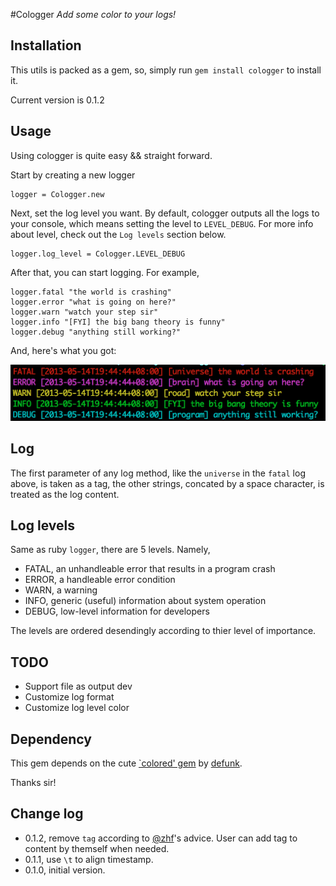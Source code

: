 #Cologger
*Add some color to your logs!*

## Installation
This utils is packed as a gem, so, simply run `gem install cologger` to install it.

Current version is 0.1.2

## Usage
Using cologger is quite easy && straight forward.

Start by creating a new logger

```
logger = Cologger.new
```

Next, set the log level you want. By default, cologger outputs all the logs to your console, which means setting the level to `LEVEL_DEBUG`. For more info about level, check out the `Log levels` section below.

```
logger.log_level = Cologger.LEVEL_DEBUG
```

After that, you can start logging. For example,

```
logger.fatal "the world is crashing"
logger.error "what is going on here?"
logger.warn "watch your step sir"
logger.info "[FYI] the big bang theory is funny"
logger.debug "anything still working?"
```

And, here's what you got:

![colorful log](Screenshot.png)

## Log
The first parameter of any log method, like the `universe` in the `fatal` log above, is taken as a tag, the other strings, concated by a space character, is treated as the log content.

## Log levels
Same as ruby `logger`, there are 5 levels. Namely,

- FATAL, an unhandleable error that results in a program crash
- ERROR, a handleable error condition
- WARN, a warning
- INFO, generic (useful) information about system operation
- DEBUG, low-level information for developers

The levels are ordered desendingly according to thier level of importance.

## TODO
- Support file as output dev
- Customize log format
- Customize log level color


## Dependency

This gem depends on the cute [`colored' gem](https://github.com/defunkt/colored)  by [defunk](https://github.com/defunkt).

Thanks sir!

## Change log
- 0.1.2, remove `tag` according to [@zhf](https://github.com/zhf)'s advice. User can add tag to content by themself when needed.
- 0.1.1, use `\t` to align timestamp.
- 0.1.0, initial version.
